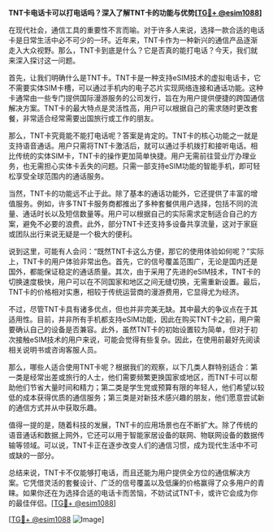 **TNT卡电话卡可以打电话吗？深入了解TNT卡的功能与优势[[TG💪+ @esim1088](https://t.me/s/esim1088)]**

在现代社会，通信工具的重要性不言而喻。对于许多人来说，选择一款合适的电话卡是日常生活中必不可少的一环。近年来，TNT卡作为一种新兴的通信产品逐渐走入大众视野。那么，TNT卡到底是什么？它是否真的能打电话？今天，我们就来深入探讨这一问题。

首先，让我们明确什么是TNT卡。TNT卡是一种支持eSIM技术的虚拟电话卡，它不需要实体SIM卡槽，可以通过手机内的电子芯片实现网络连接和通话功能。这种卡通常由一些专门提供国际漫游服务的公司发行，旨在为用户提供便捷的跨国通信解决方案。TNT卡的最大特点是灵活性高，用户可以根据自己的需求随时更改套餐，非常适合经常需要出国旅行或工作的朋友。

那么，TNT卡究竟能不能打电话呢？答案是肯定的。TNT卡的核心功能之一就是支持语音通话。用户只需将TNT卡激活后，就可以通过手机拨打和接听电话。相比传统的实体SIM卡，TNT卡的操作更加简单快捷。用户无需前往营业厅办理业务，也无需担心实体卡丢失的问题。只需一部支持eSIM功能的智能手机，即可轻松享受全球范围内的通话服务。

当然，TNT卡的功能远不止于此。除了基本的通话功能外，它还提供了丰富的增值服务。例如，许多TNT卡服务商都推出了多种套餐供用户选择，包括不同的流量、通话时长以及短信数量等。用户可以根据自己的实际需求定制适合自己的方案，避免不必要的浪费。此外，部分TNT卡还支持多设备共享流量，这对于家庭或团队出行来说无疑是一个极大的便利。

说到这里，可能有人会问：“既然TNT卡这么方便，那它的使用体验如何呢？”实际上，TNT卡的用户体验非常出色。首先，它的信号覆盖范围广，无论是国内还是国外，都能保证稳定的通话质量。其次，由于采用了先进的eSIM技术，TNT卡的切换速度极快，用户可以在不同国家和地区之间无缝切换，无需重新设置。最后，TNT卡的价格相对实惠，相较于传统运营商的漫游费用，它显得尤为经济。

不过，尽管TNT卡具有诸多优点，但也并非完美无缺。其中最大的争议点在于其适用性。目前，并非所有手机都支持eSIM功能，因此在购买TNT卡之前，用户需要确认自己的设备是否兼容。此外，虽然TNT卡的初始设置较为简单，但对于初次接触eSIM技术的用户来说，可能会觉得有些复杂。因此，在使用前最好先阅读相关说明书或咨询客服人员。

那么，哪些人适合使用TNT卡呢？根据我们的观察，以下几类人群特别适合：第一类是经常出差或旅行的人士，他们需要频繁更换国家或地区，而TNT卡可以帮助他们节省大量时间和精力；第二类是学生党或预算有限的年轻人，他们希望以较低的成本获得优质的通信服务；第三类是对新技术感兴趣的朋友，他们愿意尝试新的通信方式并从中获取乐趣。

值得一提的是，随着科技的发展，TNT卡的应用场景也在不断扩大。除了传统的语音通话和数据上网外，它还可以用于智能家居设备的联网、物联网设备的数据传输等领域。可以说，TNT卡正在逐步改变人们的通信习惯，成为现代生活中不可或缺的一部分。

总结来说，TNT卡不仅能够打电话，而且还能为用户提供全方位的通信解决方案。它凭借灵活的套餐设计、广泛的信号覆盖以及低廉的价格赢得了众多用户的青睐。如果你还在为选择合适的电话卡而苦恼，不妨试试TNT卡，或许它会成为你的最佳伴侣。[[TG💪+ @esim1088](https://t.me/s/esim1088)]

[[TG💪+ @esim1088](https://t.me/s/esim1088) ![Image](https://i.postimg.cc/4NQfJmqS/Snipaste-2025-05-13-00-14-12.png)]